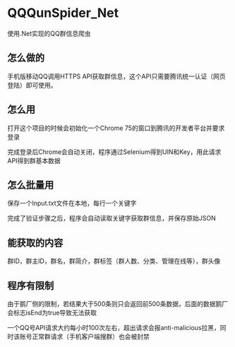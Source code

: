 # QQQunSpider_Net
使用.Net实现的QQ群信息爬虫


## 怎么做的
手机版移动QQ调用HTTPS API获取群信息，这个API只需要腾讯统一认证（网页登陆）即可使用。

## 怎么用
打开这个项目的时候会初始化一个Chrome 75的窗口到腾讯的开发者平台并要求登录

完成登录后Chrome会自动关闭，程序通过Selenium得到UIN和Key，用此请求API得到群基本数据

## 怎么批量用
保存一个Input.txt文件在本地，每行一个关键字

完成了验证步骤之后，程序会自动读取关键字获取群信息，并保存原始JSON

## 能获取的内容
群ID，群主ID，群名，群简介，群标签（群人数、分类、管理在线等），群头像

## 程序有限制
由于鹅厂侧的限制，若结果大于500条则只会返回前500条数据，后面的数据鹅厂会标志isEnd为true导致无法获取

一个QQ号API请求大约每小时100次左右，超出请求会报anti-malicious拉黑，同时该账号正常群请求（手机客户端搜群）也会被封禁

